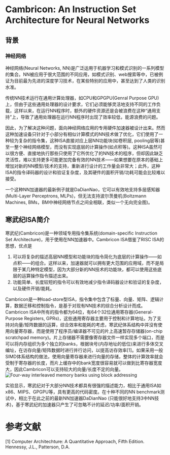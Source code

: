 # Cambricon: An Instruction Set Architecture for Neural Networks

## 背景

### 神经网络
神经网络(Neural Networks, NN)是广泛运用于机器学习和模式识别的一系列模型的集合。NN被应用于很大范围的不同应用，如模式识别、web搜索等中，已被例证为目前最为先进的深度学习技术，在某些特别的应用中，甚至达到了人类的识别水准。

传统NN技术运行在通用计算处理器，如CPU和GPGPU(Genral Purpose GPU)上，但由于这些通用处理器的设计要求，它们必须能够灵活地支持不同的工作负载，这样以来，在运行NN程序时，额外的硬件资源还是会被浪费在这种“通用支持”上，导致了通用处理器在运行NN程序时出现了效率较低，能源浪费的问题。

因此，为了解决这种问题，面向神经网络应用的专用硬件加速器被设计出来。然而这种加速设备只针对于小部分有相似计算模式的NN技术做了优化，它们使用了一种较为复杂的指令集，这种ISA直接对应上层NN功能块(如卷积层, pooling层等)甚至一整个神经网络模型，而没有实现底层的计算操作(如点积等)。这种ISA虽然可以很方便、直接地执行那些只使用了它所优化了的NN技术的程序，但却因此缺乏灵活性，难以支持更多可能更加完备有效的NN技术——如果想要在原本的基础上增加对新的NN模型/技术的支持，重新进行设计的工作量会非常大；此外，这种ISA的指令译码器的设计和验证复杂度，及其硬件的面积开销/功耗可能会比较难以接受。

一个这种NN加速器的最新例子就是DaDianNao，它可以有效地支持多层感知器(Multi-Layer Perceptrons, MLPs)，但无法支持波尔茨曼机(Boltzmann Machines, BMs，BM中神经网络节点之间全相联，类似一个无向完全图)。

## 寒武纪ISA简介

寒武纪(Cambricon)是一种领域专用指令集系统(domain-specific Instruction Set Architecture)，用于使用在NN加速器中。Cambricon ISA借鉴了RISC ISA的思想，优点是
1. 可以将复杂的描述高层NN模型和功能块的指令简化为底层的计算操作——如点积——的组合。这样以来，加速器就可以拥有更大范围的应用域，而不是局限于某几种特定模型，因为大部分新的NN技术的功能块，都可以使用这些底层的运算操作指令描述出来。
2. 功能简单、长度较短的指令可以有效地减少指令译码器设计和验证的复杂度，以及硬件开销/能耗。

Cambricon是一种load-store型ISA，指令集中包含了标量、向量、矩阵、逻辑计算，数据迁移和控制指令，是基于对现有NN技术的综合分析设计而成。Cambricon ISA中所有的指令都为64位，有64个32位通用寄存器(General-Purpose Registers, GPRs)，这些通用寄存器主要用于控制和计算地址。为了支持对向量/矩阵数据的运算，综合效率和能耗的考虑，寒武纪体系结构中并没有使用向量寄存器，而是使用了程序员/编译器不可见的片上高速暂存存储器(on-chip scratchpad memory)。片上存储器不需要像寄存器文件一样实现多个端口，而是可以将内存组织为多个独立的banks，根据块号(内存地址的低位)来进行多体交叉编址，在访存向量/矩阵数据时进行并行访问，以提高访存效率[1]。如果采用一般SIMD体系结构的做法，使用向量寄存器来进行向量的存储，整体的计算效率就会受制于寄存器的长度，而片上缓存中的bank宽度很容易就可以做到比寄存器宽度大，因此Cambricon可以支持较大的向量/长度不定的向量。
![Four-way interleaved memory banks using block addressing](https://github.com/wwqqqqq/2018s-final-projects/raw/master/figures/1.png)


实验显示，寒武纪对于大部分NN技术都具有很强的描述能力，相比于通用ISA如x86、MIPS、GPGPU等，具有更高的代码密度。在十种不同的NN benchmark测试中，相比于在此之前的最新NN加速器DaDianNao (只能很好地支持3中NN技术)，基于寒武纪的加速器只产生了可忽略不计的延迟/功率/面积开销。


# 参考文献
[1] Computer Architechture: A Quantitative Approach, Fifth Edition. Hennessy, J.L., Patterson, D.A. 